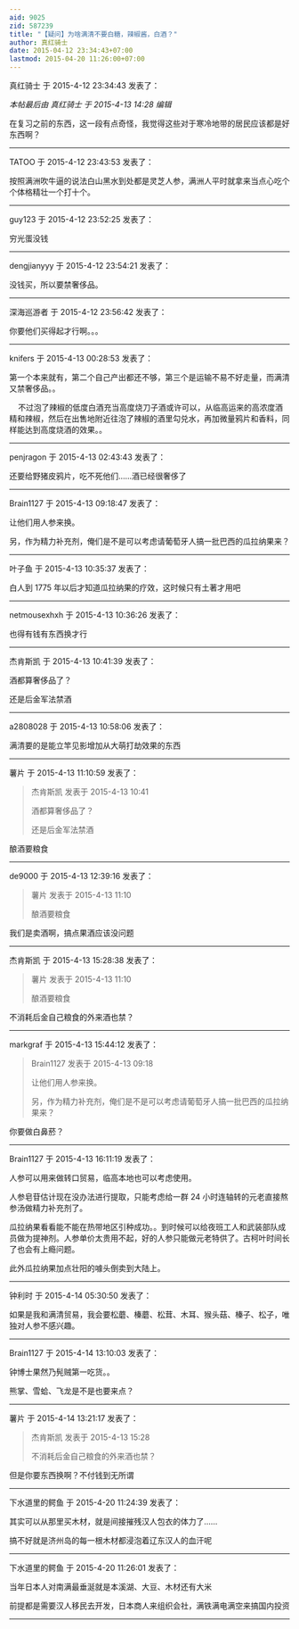 ```yaml
---
aid: 9025
zid: 587239
title: "【疑问】为啥满清不要白糖，辣椒酱，白酒？"
author: 真红骑士
date: 2015-04-12 23:34:43+07:00
lastmod: 2015-04-20 11:26:00+07:00
---
```


真红骑士 于 2015-4-12 23:34:43 发表了：

_本帖最后由 真红骑士 于 2015-4-13 14:28 编辑_

在复习之前的东西，这一段有点奇怪，我觉得这些对于寒冷地带的居民应该都是好东西啊？

---

TATOO 于 2015-4-12 23:43:53 发表了：

按照满洲吹牛逼的说法白山黑水到处都是灵芝人参，满洲人平时就拿来当点心吃个个体格精壮一个打十个。

---

guy123 于 2015-4-12 23:52:25 发表了：

穷光蛋没钱

---

dengjianyyy 于 2015-4-12 23:54:21 发表了：

没钱买，所以要禁奢侈品。

---

深海巡游者 于 2015-4-12 23:56:42 发表了：

你要他们买得起才行啊。。。

---

knifers 于 2015-4-13 00:28:53 发表了：

第一个本来就有，第二个自己产出都还不够，第三个是运输不易不好走量，而满清又禁奢侈品。。

&nbsp; &nbsp; 不过泡了辣椒的低度白酒充当高度烧刀子酒或许可以，从临高运来的高浓度酒精和辣椒，然后在出售地附近往泡了辣椒的酒里勾兑水，再加微量鸦片和香料，同样能达到高度烧酒的效果。。

---

penjragon 于 2015-4-13 02:43:43 发表了：

还要给野猪皮鸦片，吃不死他们……酒已经很奢侈了

---

Brain1127 于 2015-4-13 09:18:47 发表了：

让他们用人参来换。

另，作为精力补充剂，俺们是不是可以考虑请葡萄牙人搞一批巴西的瓜拉纳果来？

---

叶子鱼 于 2015-4-13 10:35:37 发表了：

白人到 1775 年以后才知道瓜拉纳果的疗效，这时候只有土著才用吧

---

netmousexhxh 于 2015-4-13 10:36:26 发表了：

也得有钱有东西换才行

---

杰肯斯凯 于 2015-4-13 10:41:39 发表了：

酒都算奢侈品了？

还是后金军法禁酒

---

a2808028 于 2015-4-13 10:58:06 发表了：

满清要的是能立竿见影增加从大萌打劫效果的东西

---

薯片 于 2015-4-13 11:10:59 发表了：

> 杰肯斯凯 发表于 2015-4-13 10:41
>
> 酒都算奢侈品了？
>
> 还是后金军法禁酒

酿酒要粮食

---

de9000 于 2015-4-13 12:39:16 发表了：

> 薯片 发表于 2015-4-13 11:10
>
> 酿酒要粮食

我们是卖酒啊，搞点果酒应该没问题

---

杰肯斯凯 于 2015-4-13 15:28:38 发表了：

> 薯片 发表于 2015-4-13 11:10
>
> 酿酒要粮食

不消耗后金自己粮食的外来酒也禁？

---

markgraf 于 2015-4-13 15:44:12 发表了：

> Brain1127 发表于 2015-4-13 09:18
>
> 让他们用人参来换。
>
> 另，作为精力补充剂，俺们是不是可以考虑请葡萄牙人搞一批巴西的瓜拉纳果来？

你要做白鼻菸？

---

Brain1127 于 2015-4-13 16:11:19 发表了：

人参可以用来做转口贸易，临高本地也可以考虑使用。

人参皂苷估计现在没办法进行提取，只能考虑给一群 24 小时连轴转的元老直接熬参汤做精力补充剂了。

瓜拉纳果看看能不能在热带地区引种成功。。到时候可以给夜班工人和武装部队成员做为提神剂。人参单价太贵用不起，好的人参只能做元老特供了。古柯叶时间长了也会有上瘾问题。

此外瓜拉纳果加点壮阳的噱头倒卖到大陆上。

---

钟利时 于 2015-4-14 05:30:50 发表了：

如果是我和满清贸易，我会要松蘑、榛蘑、松茸、木耳、猴头菇、榛子、松子，唯独对人参不感兴趣。

---

Brain1127 于 2015-4-14 13:10:03 发表了：

钟博士果然乃髡贼第一吃货。。

熊掌、雪蛤、飞龙是不是也要来点？

---

薯片 于 2015-4-14 13:21:17 发表了：

> 杰肯斯凯 发表于 2015-4-13 15:28
>
> 不消耗后金自己粮食的外来酒也禁？

但是你要东西换啊？不付钱到无所谓

---

下水道里的鳄鱼 于 2015-4-20 11:24:39 发表了：

其实可以从那里买木材，就是间接摧残汉人包衣的体力了……

搞不好就是济州岛的每一根木材都浸泡着辽东汉人的血汗呢

---

下水道里的鳄鱼 于 2015-4-20 11:26:01 发表了：

当年日本人对南满最垂涎就是本溪湖、大豆、木材还有大米

前提都是需要汉人移民去开发，日本商人来组织会社，满铁满电满空来搞国内投资

---

